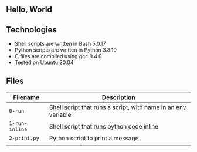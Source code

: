 ## Hello, World


## Technologies
* Shell scripts are written in Bash 5.0.17 
* Python scripts are written in Python 3.8.10
* C files are compiled using gcc 9.4.0 
* Tested on Ubuntu 20.04

## Files
| Filename | Description |
| -------- | ----------- |
| `0-run` | Shell script that runs a script, with name in an env variable |
| `1-run-inline` | Shell script that runs python code inline |
| `2-print.py` | Python script to print a message |
|  |  |
